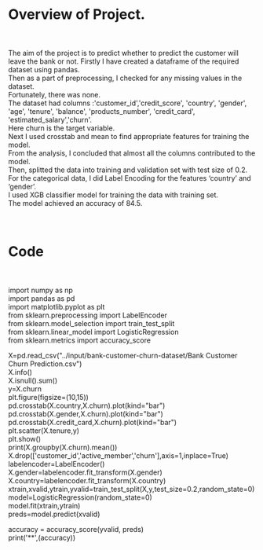 **<h1>Overview of Project.</h1><br />**		
The aim of the project is to predict whether to predict the customer will leave the bank or not.
Firstly I have created a dataframe of the required dataset using pandas.<br />
Then as a part of preprocessing, I checked for any missing values in the dataset.<br />
Fortunately, there was none.<br />
The dataset had columns :'customer_id','credit_score', 'country', 'gender', 'age', 'tenure', 'balance', 'products_number', 'credit_card', 'estimated_salary','churn'.<br />
Here churn is the target variable.<br />
Next I used crosstab and mean to find appropriate features for training the model.<br />
From the analysis, I concluded that almost all the columns contributed to the model.<br />
Then, splitted the data into training and validation set with test size of 0.2.<br />
For the categorical data, I did Label Encoding for the features ‘country’ and ‘gender’.<br />
I used XGB classifier model for training the data with training set.<br />
The model achieved an accuracy of 84.5.<br />
<br />
<br />


**<h1>Code</h1><br />**		
import numpy as np <br />
import pandas as pd <br />
import matplotlib.pyplot as plt<br />
from sklearn.preprocessing import LabelEncoder<br />
from sklearn.model_selection import train_test_split<br />
from sklearn.linear_model import LogisticRegression<br />
from sklearn.metrics import accuracy_score<br />


X=pd.read_csv("../input/bank-customer-churn-dataset/Bank Customer Churn Prediction.csv")<br />
X.info()<br />
X.isnull().sum()<br />
y=X.churn<br />
plt.figure(figsize=(10,15))<br />
pd.crosstab(X.country,X.churn).plot(kind="bar")<br />
pd.crosstab(X.gender,X.churn).plot(kind="bar")<br />
pd.crosstab(X.credit_card,X.churn).plot(kind="bar")<br />
plt.scatter(X.tenure,y)<br />
plt.show()<br />
print(X.groupby(X.churn).mean())<br />
X.drop(['customer_id','active_member','churn'],axis=1,inplace=True)<br />
labelencoder=LabelEncoder()<br />
X.gender=labelencoder.fit_transform(X.gender)<br />
X.country=labelencoder.fit_transform(X.country)<br />
xtrain,xvalid,ytrain,yvalid=train_test_split(X,y,test_size=0.2,random_state=0)<br />
model=LogisticRegression(random_state=0)<br />
model.fit(xtrain,ytrain)<br />
preds=model.predict(xvalid)<br />

accuracy = accuracy_score(yvalid, preds)<br />
print('**',(accuracy))<br />
